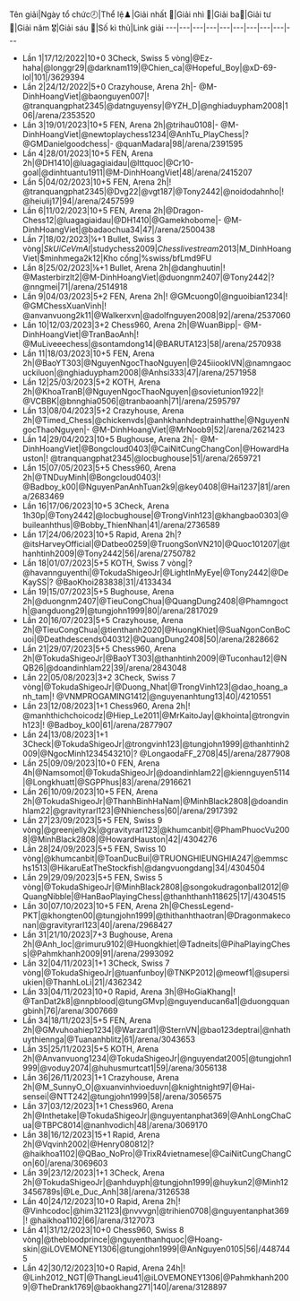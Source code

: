 Tên giải|Ngày tổ chức🕗|Thể lệ♟️|Giải nhất 🥇|Giải nhì 🥈|Giải ba🥉|Giải tư 🏅|Giải năm 🎖️|Giải sáu 🌟|Số kì thủ|Link giải
---|---|---|---|---|---|---|---|---|---
* Lần 1|17/12/2022|10+0 3Check, Swiss 5 vòng|@Ez-haha|@longgr29|@darknam119|@Chien_ca|@Hopeful_Boy|@xD-69-lol|101|/3629394
* Lần 2|24/12/2022|5+0 Crazyhouse, Arena 2h|- @M-DinhHoangViet|@baonguyen007|! @tranquangphat2345|@datnguyensy|@YZH_D|@nghiaduypham2008|106|/arena/2353520
* Lần 3|19/01/2023|10+5 FEN, Arena 2h|@trihau0108|- @M-DinhHoangViet|@newtoplaychess1234|@AnhTu_PlayChess|? @GMDanielgoodchess|- @quanMadara|98|/arena/2391595
* Lần 4|28/01/2023|10+5 FEN, Arena 2h|@DH1410|@luagagiaidau|@lttquoc|@Cr10-goal|@dinhtuantu1911|@M-DinhHoangViet|48|/arena/2415207
* Lần 5|04/02/2023|10+5 FEN, Arena 2h|! @tranquangphat2345|@Dvg22|@vgt187|@Tony2442|@noidodahnho|! @heiulij17|94|/arena/2457599
* Lần 6|11/02/2023|10+5 FEN, Arena 2h|@Dragon-Chess12|@luagagiaidau|@DH1410|@Gamekhobome|- @M-DinhHoangViet|@badaochua34|47|/arena/2500438
* Lần 7|18/02/2023|¼+1 Bullet, Swiss 3 vòng|$SkUiCeVmAl|$studychess2009|$Chesslivestream2013|$M_DinhHoangViet|$minhmega2k12|Kho cống|%swiss/bfLmd9FU
* Lần 8|25/02/2023|⅙+1 Bullet, Arena 2h|@danghuutin|! @Masterbirzlt2|@M-DinhHoangViet|@duongnm2407|@Tony2442|? @nngmei|71|/arena/2514918
* Lần 9|04/03/2023|5+2 FEN, Arena 2h|! @GMcuong0|@nguoibian1234|! @GMChessXuanVinh|! @anvanvuong2k11|@Walkerxvn|@adolfnguyen2008|92|/arena/2537060
* Lần 10|12/03/2023|3+2 Chess960, Arena 2h|@WuanBipp|- @M-DinhHoangViet|@TranBaoAnh|! @MuLiveeechess|@sontamdong14|@BARUTA123|58|/arena/2570938
* Lần 11|18/03/2023|10+5 FEN, Arena 2h|@BaoYT303|@NguyenNgocThaoNguyen|@245iiooklVN|@namngaocuckiluon|@nghiaduypham2008|@Anhsi333|47|/arena/2571958
* Lần 12|25/03/2023|5+2 KOTH, Arena 2h|@KhoaTranB|@NguyenNgocThaoNguyen|@sovietunion1922|! @VCBBK|@bnnghia0506|@tranbaoanh|71|/arena/2595797
* Lần 13|08/04/2023|5+2 Crazyhouse, Arena 2h|@Timed_Chess|@chickenvds|@anhkhanhdeptrainhatthe|@NguyenNgocThaoNguyen|- @M-DinhHoangViet|@MrNoob9|52|/arena/2621423
* Lần 14|29/04/2023|10+5 Bughouse, Arena 2h|- @M-DinhHoangViet|@Bongcloud0403|@CaiNitCungChangCon|@HowardHauston|! @tranquangphat2345|@locbughouse|51|/arena/2659721
* Lần 15|07/05/2023|5+5 Chess960, Arena 2h|@TNDuyMinh|@Bongcloud0403|! @Badboy_k00|@NguyenPanAnhTuan2k9|@key0408|@Hai1237|81|/arena/2683469
* Lần 16|17/06/2023|10+5 3Check, Arena 1h30p|@Tony2442|@locbughouse|@TrongVinh123|@khangbao0303|@buileanhthus|@Bobby_ThienNhan|41|/arena/2736589
* Lần 17|24/06/2023|10+5 Rapid, Arena 2h|? @itsHarveyOfficial|@Datbeo0259|@TruongSonVN210|@Quoc101207|@thanhtinh2009|@Tony2442|56|/arena/2750782
* Lần 18|01/07/2023|5+5 KOTH, Swiss 7 vòng|? @havannguyenthi|@TokudaShigeoJr|@LightInMyEye|@Tony2442|@DeKaySS|? @BaoKhoi283838|31|/4133434
* Lần 19|15/07/2023|5+5 Bughouse, Arena 2h|@duongnm2407|@TieuCongChua|@QuangDung2408|@Phamngocth|@angduong29|@tungjohn1999|80|/arena/2817029
* Lần 20|16/07/2023|5+5 Crazyhouse, Arena 2h|@TieuCongChua|@tienthanh2020|@HuongKhiet|@SuaNgonConBoCuoi|@Deathdescends040312|@QuangDung2408|50|/arena/2828662
* Lần 21|29/07/2023|5+5 Chess960, Arena 2h|@TokudaShigeoJr|@BaoYT303|@thanhtinh2009|@Tuconhau12|@NQB26|@doandinhlam22|39|/arena/2843048
* Lần 22|05/08/2023|3+2 3Check, Swiss 7 vòng|@TokudaShigeoJr|@Duong_Nhat|@TrongVinh123|@dao_hoang_anh_tam|! @VNMPROGAMING1412|@nguyenanhtung13|40|/4210551
* Lần 23|12/08/2023|1+1 Chess960, Arena 2h|! @manhthichchoicodz|@Hiep_Le2011|@MrKaitoJay|@khointa|@trongvinh123|! @Badboy_k00|61|/arena/2877907
* Lần 24|13/08/2023|1+1 3Check|@TokudaShigeoJr|@trongvinh123|@tungjohn1999|@thanhtinh2009|@NgocMinh1234543210|? @LongaodaFF_2708|45|/arena/2877908
* Lần 25|09/09/2023|10+0 FEN, Arena 4h|@Namsomot|@TokudaShigeoJr|@doandinhlam22|@kiennguyen5114|@Longkhuatt|@SGPPhus|83|/arena/2916621
* Lần 26|10/09/2023|10+5 FEN, Arena 2h|@TokudaShigeoJr|@ThanhBinhHaNam|@MinhBlack2808|@doandinhlam22|@gravityrarl123|@Nhienchess|60|/arena/2917392
* Lần 27|23/09/2023|5+5 FEN, Swiss 9 vòng|@greenjelly2k|@gravityrarl123|@khumcanbit|@PhamPhuocVu2008|@MinhBlack2808|@HowardHauston|42|/4304276
* Lần 28|24/09/2023|5+5 FEN, Swiss 10 vòng|@khumcanbit|@ToanDucBui|@TRUONGHIEUNGHIA247|@emmschs1513|@HikaruEatTheStockfish|@dangvuongdang|34|/4304504
* Lần 29|29/09/2023|5+5 FEN, Swiss 5 vòng|@TokudaShigeoJr|@MinhBlack2808|@songokudragonball2012|@QuangNibble|@HanBaoPlayingChess|@thanhthanh118625|17|/4304515
* Lần 30|07/10/2023|10+5 FEN, Arena 2h|@ChessLegend-PKT|@khongten00|@tungjohn1999|@thithanhthaotran|@Dragonmakeconan|@gravityrarl123|40|/arena/2968427
* Lần 31|21/10/2023|7+3 Bughouse, Arena 2h|@Anh_loc|@rimuru9102|@Huongkhiet|@Tadneits|@PihaPlayingChess|@Pahmkhanh2009|91|/arena/2993092
* Lần 32|04/11/2023|1+1 3Check, Swiss 7 vòng|@TokudaShigeoJr|@tuanfunboy|@TNKP2012|@meowf1|@supersiukien|@ThanhLoLi|21|/4362342
* Lần 33|04/11/2023|10+0 Rapid, Arena 3h|@HoGiaKhang|! @TanDat2k8|@nnpblood|@tungGMvp|@nguyenducan6a1|@duongquangbinh|76|/arena/3007669
* Lần 34|18/11/2023|5+5 FEN, Arena 2h|@GMvuhoahiep1234|@Warzard1|@SternVN|@bao123deptrai|@nhathuythiennga|@Tuananhblitz|61|/arena/3043653
* Lần 35|25/11/2023|5+5 KOTH, Arena 2h|@Anvanvuong1234|@TokudaShigeoJr|@nguyendat2005|@tungjohn1999|@voduy2074|@huhusmurtcat1|59|/arena/3056138
* Lần 36|26/11/2023|1+1 Crazyhouse, Arena 2h|@M_SunnyO_O|@xuanvinhvioeduvn|@knightnight97|@Hai-sensei|@NTT242|@tungjohn1999|58|/arena/3056575
* Lần 37|03/12/2023|1+1 Chess960, Arena 2h|@Inthetake|@TokudaShigeoJr|@nguyentanphat369|@AnhLongChaCua|@TBPC8014|@nanhvodich|48|/arena/3069170
* Lần 38|16/12/2023|15+1 Rapid, Arena 2h|@Vqvinh2002|@Henry080812|? @haikhoa1102|@QBao_NoPro|@TrixR4vietnamese|@CaiNitCungChangCon|60|/arena/3069603
* Lần 39|23/12/2023|1+1 3Check, Arena 2h|@TokudaShigeoJr|@anhduyph|@tungjohn1999|@huykun2|@Minh123456789s|@Le_Duc_Anh|38|/arena/3126538
* Lần 40|24/12/2023|10+0 Rapid, Arena 2h|! @Vinhcodoc|@him321123|@nvvvgn|@trihien0708|@nguyentanphat369|! @haikhoa1102|66|/arena/3127073
* Lần 41|31/12/2023|10+0 Chess960, Swiss 8 vòng|@thebloodprince|@nguyenthanhquoc|@Hoang-skin|@iLOVEMONEY1306|@tungjohn1999|@AnNguyen0105|56|/4487445
* Lần 42|30/12/2023|10+0 Rapid, Arena 24h|! @Linh2012_NGT|@ThangLieu41|@iLOVEMONEY1306|@Pahmkhanh2009|@TheDrank1769|@baokhang271|140|/arena/3128897
